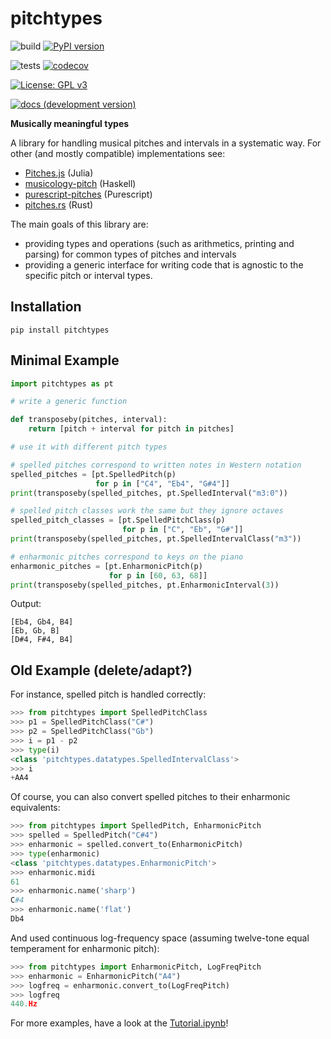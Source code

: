 # pitchtypes

![build](https://github.com/DCMLab/pitchtypes/workflows/build/badge.svg)
[![PyPI version](https://badge.fury.io/py/pitchtypes.svg)](https://badge.fury.io/py/pitchtypes)

![tests](https://github.com/DCMLab/pitchtypes/workflows/tests/badge.svg)
[![codecov](https://codecov.io/gh/DCMLab/pitchtypes/branch/master/graph/badge.svg)](https://codecov.io/gh/DCMLab/pitchtypes)

[![License: GPL v3](https://img.shields.io/badge/License-GPLv3-blue.svg)](https://www.gnu.org/licenses/gpl-3.0)

[![docs (development version)](https://img.shields.io/badge/docs-dev-blue.svg)](https://dcmlab.github.io/pitchtypes/)

**Musically meaningful types**

A library for handling musical pitches and intervals in a systematic way.
For other (and mostly compatible) implementations see:

- [Pitches.js](https://github.com/DCMLab/Pitches.jl) (Julia)
- [musicology-pitch](https://github.com/DCMLab/haskell-musicology/tree/master/musicology-pitch) (Haskell)
- [purescript-pitches](https://github.com/DCMLab/purescript-pitches) (Purescript)
- [pitches.rs](https://github.com/DCMLab/rust-pitches/blob/main/README.md) (Rust)

The main goals of this library are:

- providing types and operations (such as arithmetics, printing and parsing) for common types of pitches and intervals
- providing a generic interface for writing code that is agnostic to the specific pitch or interval types.

## Installation

`pip install pitchtypes`

## Minimal Example

```python
import pitchtypes as pt

# write a generic function

def transposeby(pitches, interval):
    return [pitch + interval for pitch in pitches]

# use it with different pitch types

# spelled pitches correspond to written notes in Western notation
spelled_pitches = [pt.SpelledPitch(p)
                   for p in ["C4", "Eb4", "G#4"]]
print(transposeby(spelled_pitches, pt.SpelledInterval("m3:0"))

# spelled pitch classes work the same but they ignore octaves
spelled_pitch_classes = [pt.SpelledPitchClass(p)
                         for p in ["C", "Eb", "G#"]]
print(transposeby(spelled_pitches, pt.SpelledIntervalClass("m3"))

# enharmonic pitches correspond to keys on the piano
enharmonic_pitches = [pt.EnharmonicPitch(p)
                      for p in [60, 63, 68]]
print(transposeby(spelled_pitches, pt.EnharmonicInterval(3))
```

Output:

```
[Eb4, Gb4, B4]
[Eb, Gb, B]
[D#4, F#4, B4]
```

## Old Example (delete/adapt?)

For instance, spelled pitch is handled correctly:

```python
>>> from pitchtypes import SpelledPitchClass
>>> p1 = SpelledPitchClass("C#")
>>> p2 = SpelledPitchClass("Gb")
>>> i = p1 - p2
>>> type(i)
<class 'pitchtypes.datatypes.SpelledIntervalClass'>
>>> i
+AA4
```

Of course, you can also convert spelled pitches to their enharmonic equivalents:

```python
>>> from pitchtypes import SpelledPitch, EnharmonicPitch
>>> spelled = SpelledPitch("C#4")
>>> enharmonic = spelled.convert_to(EnharmonicPitch)
>>> type(enharmonic)
<class 'pitchtypes.datatypes.EnharmonicPitch'>
>>> enharmonic.midi
61
>>> enharmonic.name('sharp')
C#4
>>> enharmonic.name('flat')
Db4
```

And used continuous log-frequency space (assuming twelve-tone equal temperament for enharmonic pitch):

```python
>>> from pitchtypes import EnharmonicPitch, LogFreqPitch
>>> enharmonic = EnharmonicPitch("A4")
>>> logfreq = enharmonic.convert_to(LogFreqPitch)
>>> logfreq
440.Hz
```
For more examples, have a look at the [Tutorial.ipynb](Tutorial.ipynb)!
